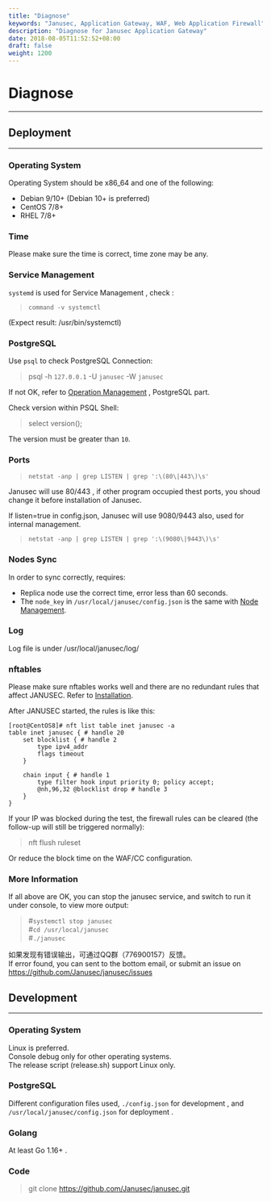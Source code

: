 ```yaml
---
title: "Diagnose"
keywords: "Janusec, Application Gateway, WAF, Web Application Firewall"
description: "Diagnose for Janusec Application Gateway"
date: 2018-08-05T11:52:52+08:00
draft: false
weight: 1200
---
```


# Diagnose
---

## Deployment
---

### Operating System

Operating System should be x86_64 and one of the following:  

* Debian 9/10+ (Debian 10+ is preferred)  
* CentOS 7/8+  
* RHEL 7/8+  


### Time

Please make sure the time is correct, time zone may be any.

### Service Management

`systemd` is used for Service Management , check :  

> `command -v systemctl`   

(Expect result: /usr/bin/systemctl) 


### PostgreSQL

Use `psql` to check PostgreSQL Connection:   

> psql -h `127.0.0.1` -U `janusec` -W `janusec`  

If not OK, refer to [Operation Management](/documentation/operation-management) , PostgreSQL part.

Check version within PSQL Shell:   

> select version();  

The version must be greater than `10`.  

### Ports

> `netstat -anp | grep LISTEN | grep ':\(80\|443\)\s'`  

Janusec will use 80/443 , if other program occupied thest ports, you shoud change it before installation of Janusec.   

If listen=true in config.json, Janusec will use 9080/9443 also, used for internal management.  

> `netstat -anp | grep LISTEN | grep ':\(9080\|9443\)\s'`  

### Nodes Sync

In order to sync correctly, requires:  

* Replica node use the correct time, error less than 60 seconds.  
* The `node_key` in `/usr/local/janusec/config.json` is the same with [Node Management](/documentation/node-management).  
  
### Log

Log file is under /usr/local/janusec/log/  

### nftables

Please make sure nftables works well and there are no redundant rules that affect JANUSEC. Refer to [Installation](/documentation/installation/).  

After JANUSEC started, the rules is like this:  
 
```
[root@CentOS8]# nft list table inet janusec -a
table inet janusec { # handle 20
	set blocklist { # handle 2
		type ipv4_addr
		flags timeout
	}

	chain input { # handle 1
		type filter hook input priority 0; policy accept;
		@nh,96,32 @blocklist drop # handle 3
	}
}

```

If your IP was blocked during the test, the firewall rules can be cleared (the follow-up will still be triggered normally):

> nft flush ruleset  

Or reduce the block time on the WAF/CC configuration.

### More Information

If all above are OK, you can stop the janusec service, and switch to run it under console, to view more output:  

> #`systemctl stop janusec`  
> #`cd /usr/local/janusec`  
> #`./janusec`  

如果发现有错误输出，可通过QQ群（776900157）反馈。  
If error found, you can sent to the bottom email, or submit an issue on https://github.com/Janusec/janusec/issues  
  

## Development

---

### Operating System

Linux is preferred.  
Console debug only for other operating systems.  
The release script (release.sh) support Linux only.  

### PostgreSQL

Different configuration files used, `./config.json` for development , and `/usr/local/janusec/config.json` for deployment .  

### Golang

At least Go 1.16+ .  

### Code

> git clone https://github.com/Janusec/janusec.git   

